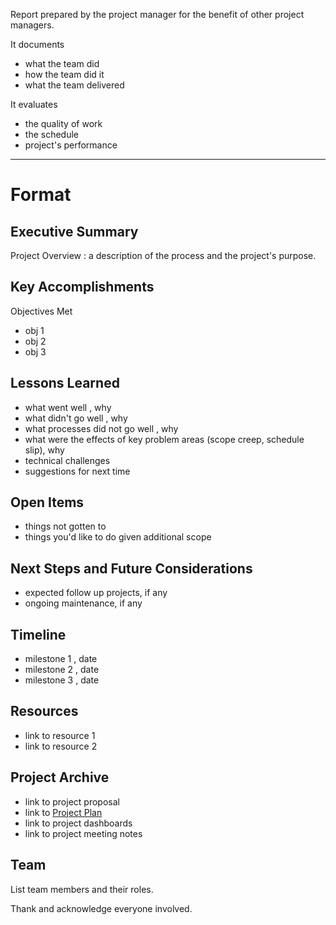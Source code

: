 
Report prepared by the project manager for the benefit of other project managers.

It documents

- what the team did
- how the team did it
- what the team delivered

It evaluates

- the quality of work
- the schedule
- project's performance

---

# Format

## Executive Summary

Project Overview : a description of the process and the project's purpose.

## Key Accomplishments

Objectives Met
- obj 1
- obj 2
- obj 3

## Lessons Learned

- what went well , why
- what didn't go well , why
- what processes did not go well , why
- what were the effects of key problem areas (scope creep, schedule slip), why
- technical challenges
- suggestions for next time

## Open Items

- things not gotten to
- things you'd like to do given additional scope

## Next Steps and Future Considerations

- expected follow up projects, if any
- ongoing maintenance, if any

## Timeline

- milestone 1 , date
- milestone 2 , date
- milestone 3 , date

## Resources

- link to resource 1
- link to resource 2
## Project Archive

- link to project proposal
- link to [Project Plan](Project%20Plan.md)
- link to project dashboards
- link to project meeting notes

## Team

List team members and their roles.

Thank and acknowledge everyone involved.
